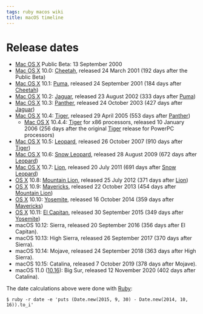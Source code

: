 ```yaml
---
tags: ruby macos wiki
title: macOS timeline
---
```


# Release dates

-   [Mac OS X](/wiki/Mac_OS_X) Public Beta: 13 September 2000
-   [Mac OS X](/wiki/Mac_OS_X) 10.0: [Cheetah](/wiki/Cheetah), released 24 March 2001 (192 days after the Public Beta)
-   [Mac OS X](/wiki/Mac_OS_X) 10.1: [Puma](/wiki/Puma), released 24 September 2001 (184 days after [Cheetah](/wiki/Cheetah))
-   [Mac OS X](/wiki/Mac_OS_X) 10.2: [Jaguar](/wiki/Jaguar), released 23 August 2002 (333 days after [Puma](/wiki/Puma))
-   [Mac OS X](/wiki/Mac_OS_X) 10.3: [Panther](/wiki/Panther), released 24 October 2003 (427 days after [Jaguar](/wiki/Jaguar))
-   [Mac OS X](/wiki/Mac_OS_X) 10.4: [Tiger](/wiki/Tiger), released 29 April 2005 (553 days after [Panther](/wiki/Panther))
    -   [Mac OS X](/wiki/Mac_OS_X) 10.4.4: [Tiger](/wiki/Tiger) for x86 processors, released 10 January 2006 (256 days after the original [Tiger](/wiki/Tiger) release for PowerPC processors)
-   [Mac OS X](/wiki/Mac_OS_X) 10.5: [Leopard](/wiki/Leopard), released 26 October 2007 (910 days after [Tiger](/wiki/Tiger))
-   [Mac OS X](/wiki/Mac_OS_X) 10.6: [Snow Leopard](/wiki/Snow_Leopard), released 28 August 2009 (672 days after [Leopard](/wiki/Leopard))
-   [Mac OS X](/wiki/Mac_OS_X) 10.7: [Lion](/wiki/Lion), released 20 July 2011 (691 days after [Snow Leopard](/wiki/Snow_Leopard))
-   [OS X](/wiki/OS_X) 10.8: [Mountain Lion](/wiki/Mountain_Lion), released 25 July 2012 (371 days after [Lion](/wiki/Lion))
-   [OS X](/wiki/OS_X) 10.9: [Mavericks](/wiki/Mavericks), released 22 October 2013 (454 days after [Mountain Lion](/wiki/Mountain_Lion))
-   [OS X](/wiki/OS_X) 10.10: [Yosemite](/wiki/Yosemite), released 16 October 2014 (359 days after [Mavericks](/wiki/Mavericks))
-   [OS X](/wiki/OS_X) 10.11: [El Capitan](/wiki/El_Capitan), released 30 September 2015 (349 days after [Yosemite](/wiki/Yosemite))
-   macOS 10.12: Sierra, released 20 September 2016 (356 days after El Capitan).
-   macOS 10.13: High Sierra, released 26 September 2017 (370 days after Sierra).
-   macOS 10.14: Mojave, released 24 September 2018 (363 days after High Sierra).
-   macOS 10.15: Catalina, released 7 October 2019 (378 days after Mojave).
-   macOS 11.0 ([10.16](https://en.wikipedia.org/wiki/MacOS_Big_Sur)): Big Sur, released 12 November 2020 (402 days after Catalina).

The date calculations above were done with [Ruby](/wiki/Ruby):

```shell
$ ruby -r date -e 'puts (Date.new(2015, 9, 30) - Date.new(2014, 10, 16)).to_i'
```
